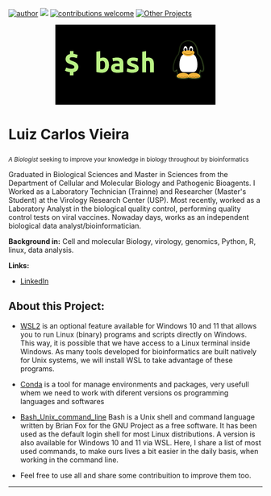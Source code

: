 [![author](https://img.shields.io/badge/author-Luiz_Carlos-blue.svg)](https://www.linkedin.com/in/luiz-carlos-vieira-4582797b/) [![](https://img.shields.io/badge/python-3.8+-yellow.svg)](https://www.python.org/downloads/release/python) [![contributions welcome](https://img.shields.io/badge/contributions-welcome-brightgreen.svg?style=flat)](https://github.com/ziul-bio/Unix_command_line/issues) [![Other Projects](https://img.shields.io/badge/Others-Projects-red.svg?style=flat)](https://github.com/ziul-bio?tab=repositories)


<p align="center">
  <img src="images/banner.png" >
</p>

# Luiz Carlos Vieira
<sub> *A Biologist*  seeking to improve your knowledge in biology throughout by bioinformatics </sub>

Graduated in Biological Sciences and Master in Sciences from the Department of Cellular and Molecular Biology and Pathogenic Bioagents.
I Worked as a Laboratory Technician (Trainne) and Researcher (Master's Student) at the Virology Research Center (USP).
Most recently, worked as a Laboratory Analyst in the biological quality control, performing quality control tests on viral vaccines.
Nowaday days, works as an independent biological data analyst/bioinformatician.

**Background in:** Cell and molecular Biology, virology, genomics, Python, R, linux, data analysis.

**Links:**
* [LinkedIn](https://www.linkedin.com/in/luiz-carlos-vieira-4582797b/)


## About this Project:

*  [WSL2](https://github.com/ziul-bio/bash_Unix_Conda/blob/main/1-WSL2_Install_and_Reclaim_disk_space.md) is an optional feature available for Windows 10 and 11 that allows you to run Linux (binary) programs and scripts directly on Windows. 
This way, it is possible that we have access to a Linux terminal inside Windows. As many tools developed for bioinformatics are built natively for Unix systems,
we will install WSL to take advantage of these programs. 

* [Conda](https://github.com/ziul-bio/bash_Unix_Conda/blob/main/2-conda_envs_setup.md) is a tool for manage environments and packages, very usefull whem we need to work with diferent versions os programming languages and softwares

* [Bash_Unix_command_line](https://github.com/ziul-bio/bash_Unix_Conda/blob/main/3-bash_Unix_commands.md) Bash is a Unix shell and command language written by Brian Fox for the GNU Project as a free software.
It has been used as the default login shell for most Linux distributions. A version is also available for Windows 10 and 11 via WSL.
Here, I share a list of most used commands, to make ours lives a bit easier in the daily basis, when working in the command line. 

* Feel free to use all and share some contribuition to improve them too.

---




